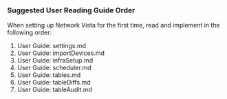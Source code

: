 ### Suggested User Reading Guide Order


When setting up Network Vista for the first time, read and implement in the following order:

1) User Guide: settings.md
2) User Guide: importDevices.md
3) User Guide: infraSetup.md
4) User Guide: scheduler.md
5) User Guide: tables.md
6) User Guide: tableDiffs.md
7) User Guide: tableAudit.md
